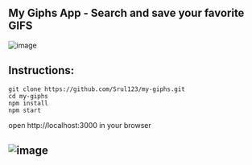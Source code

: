 ## My Giphs App - Search and save your favorite GIFS

  ![image](https://user-images.githubusercontent.com/31043411/200139586-54b78ed0-c527-42ee-86ce-c75b3c392c5a.png)


## Instructions:
    git clone https://github.com/Srul123/my-giphs.git
    cd my-giphs
    npm install
    npm start 

open http://localhost:3000 in your browser

## ![image](https://user-images.githubusercontent.com/31043411/200139434-3b544428-bfc8-4cbb-8d4d-81675ef3781e.png)
